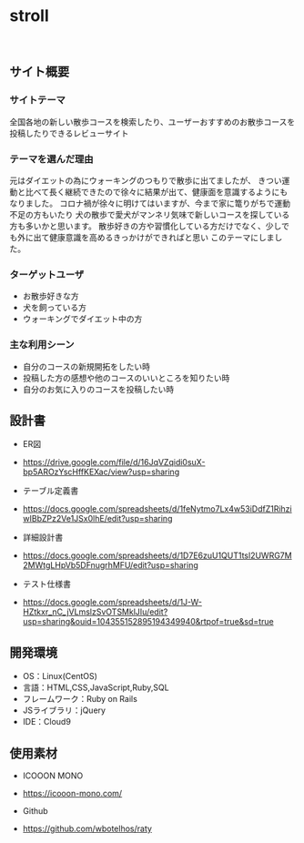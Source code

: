 # stroll
​
## サイト概要
### サイトテーマ
全国各地の新しい散歩コースを検索したり、ユーザーおすすめのお散歩コースを投稿したりできるレビューサイト
​
### テーマを選んだ理由
元はダイエットの為にウォーキングのつもりで散歩に出てましたが、
きつい運動と比べて長く継続できたので徐々に結果が出て、健康面を意識するようにも
なりました。
コロナ禍が徐々に明けてはいますが、今まで家に篭りがちで運動不足の方もいたり
犬の散歩で愛犬がマンネリ気味で新しいコースを探している方も多いかと思います。
散歩好きの方や習慣化している方だけでなく、少しでも外に出て健康意識を高めるきっかけができればと思い
このテーマにしました。
​
### ターゲットユーザ
- お散歩好きな方
- 犬を飼っている方
- ウォーキングでダイエット中の方
​
### 主な利用シーン
- 自分のコースの新規開拓をしたい時
- 投稿した方の感想や他のコースのいいところを知りたい時
- 自分のお気に入りのコースを投稿したい時
​
## 設計書
- ER図
- https://drive.google.com/file/d/16JqVZqidi0suX-bp5AROzYscHffKEXac/view?usp=sharing

- テーブル定義書
- https://docs.google.com/spreadsheets/d/1feNytmo7Lx4w53iDdfZ1RihziwIBbZPz2Ve1JSx0lhE/edit?usp=sharing

- 詳細設計書
- https://docs.google.com/spreadsheets/d/1D7E6zuU1QUT1tsl2UWRG7M2MWtgLHpVb5DFnugrhMFU/edit?usp=sharing

- テスト仕様書
- https://docs.google.com/spreadsheets/d/1J-W-HZtkxr_nC_jVLmslzSvOTSMklJIu/edit?usp=sharing&ouid=104355152895194349940&rtpof=true&sd=true
​
## 開発環境
- OS：Linux(CentOS)
- 言語：HTML,CSS,JavaScript,Ruby,SQL
- フレームワーク：Ruby on Rails
- JSライブラリ：jQuery
- IDE：Cloud9
​
## 使用素材
- ICOOON MONO
- https://icooon-mono.com/

- Github
- https://github.com/wbotelhos/raty